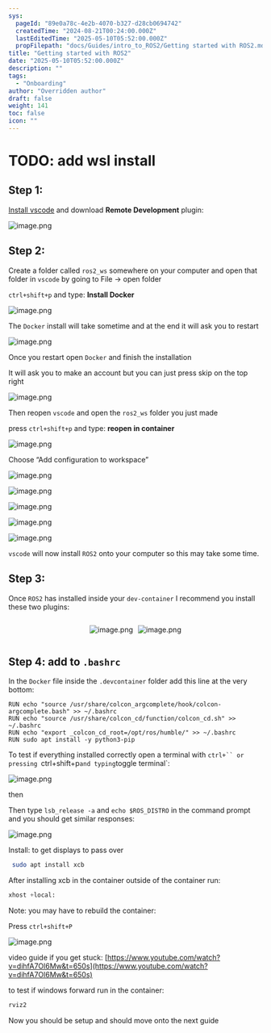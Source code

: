 ```yaml
---
sys:
  pageId: "89e0a78c-4e2b-4070-b327-d28cb0694742"
  createdTime: "2024-08-21T00:24:00.000Z"
  lastEditedTime: "2025-05-10T05:52:00.000Z"
  propFilepath: "docs/Guides/intro_to_ROS2/Getting started with ROS2.md"
title: "Getting started with ROS2"
date: "2025-05-10T05:52:00.000Z"
description: ""
tags:
  - "Onboarding"
author: "Overridden author"
draft: false
weight: 141
toc: false
icon: ""
---
```


# TODO: add wsl install

## Step 1:

[Install vscode](https://code.visualstudio.com/download) and download **Remote Development** plugin:

![image.png](https://prod-files-secure.s3.us-west-2.amazonaws.com/d518164a-d88e-44d1-a4ee-3adb3bd8bce0/efb52993-1881-4a40-b95e-6f020334f022/image.png?X-Amz-Algorithm=AWS4-HMAC-SHA256&X-Amz-Content-Sha256=UNSIGNED-PAYLOAD&X-Amz-Credential=ASIAZI2LB466RK5HAR3P%2F20250718%2Fus-west-2%2Fs3%2Faws4_request&X-Amz-Date=20250718T101013Z&X-Amz-Expires=3600&X-Amz-Security-Token=IQoJb3JpZ2luX2VjEHEaCXVzLXdlc3QtMiJHMEUCIGFkS5%2Fp6oAFskms923uTPVP85zAs4qfGw2pVm4izkiOAiEA%2Fe5CI47cJiQnJzdPKeElcOwBek5U9MS5Fzo0Qng0CYIqiAQIiv%2F%2F%2F%2F%2F%2F%2F%2F%2F%2FARAAGgw2Mzc0MjMxODM4MDUiDLxI3vW1iAoGLbLzIircA778Do875qLaVJ9h%2FmFWALCZjiKRuTOafacbd%2BkU66jdqwIEjcYdw2Ta%2FLzzR9p3d7%2B6KVhctmja4yqt8Zz%2BlU76Tr4GXk5t5jbg6TR1vjZjTdHwIKE0rFOnjjieDkBJno5sSpbNIDyb0QhVSqG1hQnNb%2BiYwZJ6M%2FgSLgJpP06UxKGetjD1pEUIKUEmzOot1Xyq7NMT13uJo9euYCPtBYzPK1XexPtlu2yIxsEtgJKDhZ6wkzlBzdvkFdFXKw2wv0FWVEVYHP0m%2Bf%2FNpwE8FWd5FjIGVjhW03Yw7FTf9wvbD%2BaJqNhEKmFM0irJ23%2BaG1CDDGi1I06MxulIDs%2BMERvkZtuzwSQxMpmicoevY%2F40QIRGe5va%2FVuqBlS0CTmNYDgguD1uyAzVT7Vxv8aT6iGyv43rRkg7yFFZqiX9jbAd8zMGI7bA9uWI127QyM9HqqmeT2tZ76ICpgnYjtA9yPV%2BLOqFaRJk3FOeFllwXhSbKvTxJLXgUl%2B66p6ik4MUx%2FTmI54qNArleLFM0fCiu%2BgjqFswopW2lTxD0wJitgbVicVZANMl2tu7R2gp%2Bl60biyLfQycXV57cAcNUhcZKkhTUgsq8tSVa6LrhZg%2F2q%2BhODA87VzyABcgpONeML6i6MMGOqUBnOpxcLTeLQIZjZZblKyXP%2BNhyWkAorN%2FGkiOp9e8OetBzCFSMo7gRePr87qIMFWOlO%2BKJI0EdNf58BI2AVVwwg%2FkoQVRT0Wb7M2dK6jWnkKEp%2FXem%2F2QPt%2BtCGDhEht9iwWPP0gHOm3MdiIqpgB2M0VW5cSR%2BLZIcEst9s63BtUeCuScMy%2BQNqMQa%2BYV5w%2BuLdgPtCLQGwsbIBehDxjGeeQ%2FdtiD&X-Amz-Signature=3b5fde471ac73568db69ca49b7b566c5e79e374ddad912d2da49a52ddc9cb70d&X-Amz-SignedHeaders=host&x-amz-checksum-mode=ENABLED&x-id=GetObject)

## Step 2:

Create a folder called `ros2_ws` somewhere on your computer and open that folder in `vscode` by going to File → open folder 

`ctrl+shift+p` and type: **Install Docker**

![image.png](https://prod-files-secure.s3.us-west-2.amazonaws.com/d518164a-d88e-44d1-a4ee-3adb3bd8bce0/2269dc0e-1cd5-47ff-bceb-c04ad9b2eab0/image.png?X-Amz-Algorithm=AWS4-HMAC-SHA256&X-Amz-Content-Sha256=UNSIGNED-PAYLOAD&X-Amz-Credential=ASIAZI2LB466RK5HAR3P%2F20250718%2Fus-west-2%2Fs3%2Faws4_request&X-Amz-Date=20250718T101013Z&X-Amz-Expires=3600&X-Amz-Security-Token=IQoJb3JpZ2luX2VjEHEaCXVzLXdlc3QtMiJHMEUCIGFkS5%2Fp6oAFskms923uTPVP85zAs4qfGw2pVm4izkiOAiEA%2Fe5CI47cJiQnJzdPKeElcOwBek5U9MS5Fzo0Qng0CYIqiAQIiv%2F%2F%2F%2F%2F%2F%2F%2F%2F%2FARAAGgw2Mzc0MjMxODM4MDUiDLxI3vW1iAoGLbLzIircA778Do875qLaVJ9h%2FmFWALCZjiKRuTOafacbd%2BkU66jdqwIEjcYdw2Ta%2FLzzR9p3d7%2B6KVhctmja4yqt8Zz%2BlU76Tr4GXk5t5jbg6TR1vjZjTdHwIKE0rFOnjjieDkBJno5sSpbNIDyb0QhVSqG1hQnNb%2BiYwZJ6M%2FgSLgJpP06UxKGetjD1pEUIKUEmzOot1Xyq7NMT13uJo9euYCPtBYzPK1XexPtlu2yIxsEtgJKDhZ6wkzlBzdvkFdFXKw2wv0FWVEVYHP0m%2Bf%2FNpwE8FWd5FjIGVjhW03Yw7FTf9wvbD%2BaJqNhEKmFM0irJ23%2BaG1CDDGi1I06MxulIDs%2BMERvkZtuzwSQxMpmicoevY%2F40QIRGe5va%2FVuqBlS0CTmNYDgguD1uyAzVT7Vxv8aT6iGyv43rRkg7yFFZqiX9jbAd8zMGI7bA9uWI127QyM9HqqmeT2tZ76ICpgnYjtA9yPV%2BLOqFaRJk3FOeFllwXhSbKvTxJLXgUl%2B66p6ik4MUx%2FTmI54qNArleLFM0fCiu%2BgjqFswopW2lTxD0wJitgbVicVZANMl2tu7R2gp%2Bl60biyLfQycXV57cAcNUhcZKkhTUgsq8tSVa6LrhZg%2F2q%2BhODA87VzyABcgpONeML6i6MMGOqUBnOpxcLTeLQIZjZZblKyXP%2BNhyWkAorN%2FGkiOp9e8OetBzCFSMo7gRePr87qIMFWOlO%2BKJI0EdNf58BI2AVVwwg%2FkoQVRT0Wb7M2dK6jWnkKEp%2FXem%2F2QPt%2BtCGDhEht9iwWPP0gHOm3MdiIqpgB2M0VW5cSR%2BLZIcEst9s63BtUeCuScMy%2BQNqMQa%2BYV5w%2BuLdgPtCLQGwsbIBehDxjGeeQ%2FdtiD&X-Amz-Signature=d9d1a2c2ad9bf631c4fe35dcacc89cde7db9e0da1755f5c7f9bf7b2c4a12e66c&X-Amz-SignedHeaders=host&x-amz-checksum-mode=ENABLED&x-id=GetObject)

The `Docker` install will take sometime and at the end it will ask you to restart

![image.png](https://prod-files-secure.s3.us-west-2.amazonaws.com/d518164a-d88e-44d1-a4ee-3adb3bd8bce0/ed233f78-be33-4b1f-b89c-9c346c0e961e/image.png?X-Amz-Algorithm=AWS4-HMAC-SHA256&X-Amz-Content-Sha256=UNSIGNED-PAYLOAD&X-Amz-Credential=ASIAZI2LB466RK5HAR3P%2F20250718%2Fus-west-2%2Fs3%2Faws4_request&X-Amz-Date=20250718T101013Z&X-Amz-Expires=3600&X-Amz-Security-Token=IQoJb3JpZ2luX2VjEHEaCXVzLXdlc3QtMiJHMEUCIGFkS5%2Fp6oAFskms923uTPVP85zAs4qfGw2pVm4izkiOAiEA%2Fe5CI47cJiQnJzdPKeElcOwBek5U9MS5Fzo0Qng0CYIqiAQIiv%2F%2F%2F%2F%2F%2F%2F%2F%2F%2FARAAGgw2Mzc0MjMxODM4MDUiDLxI3vW1iAoGLbLzIircA778Do875qLaVJ9h%2FmFWALCZjiKRuTOafacbd%2BkU66jdqwIEjcYdw2Ta%2FLzzR9p3d7%2B6KVhctmja4yqt8Zz%2BlU76Tr4GXk5t5jbg6TR1vjZjTdHwIKE0rFOnjjieDkBJno5sSpbNIDyb0QhVSqG1hQnNb%2BiYwZJ6M%2FgSLgJpP06UxKGetjD1pEUIKUEmzOot1Xyq7NMT13uJo9euYCPtBYzPK1XexPtlu2yIxsEtgJKDhZ6wkzlBzdvkFdFXKw2wv0FWVEVYHP0m%2Bf%2FNpwE8FWd5FjIGVjhW03Yw7FTf9wvbD%2BaJqNhEKmFM0irJ23%2BaG1CDDGi1I06MxulIDs%2BMERvkZtuzwSQxMpmicoevY%2F40QIRGe5va%2FVuqBlS0CTmNYDgguD1uyAzVT7Vxv8aT6iGyv43rRkg7yFFZqiX9jbAd8zMGI7bA9uWI127QyM9HqqmeT2tZ76ICpgnYjtA9yPV%2BLOqFaRJk3FOeFllwXhSbKvTxJLXgUl%2B66p6ik4MUx%2FTmI54qNArleLFM0fCiu%2BgjqFswopW2lTxD0wJitgbVicVZANMl2tu7R2gp%2Bl60biyLfQycXV57cAcNUhcZKkhTUgsq8tSVa6LrhZg%2F2q%2BhODA87VzyABcgpONeML6i6MMGOqUBnOpxcLTeLQIZjZZblKyXP%2BNhyWkAorN%2FGkiOp9e8OetBzCFSMo7gRePr87qIMFWOlO%2BKJI0EdNf58BI2AVVwwg%2FkoQVRT0Wb7M2dK6jWnkKEp%2FXem%2F2QPt%2BtCGDhEht9iwWPP0gHOm3MdiIqpgB2M0VW5cSR%2BLZIcEst9s63BtUeCuScMy%2BQNqMQa%2BYV5w%2BuLdgPtCLQGwsbIBehDxjGeeQ%2FdtiD&X-Amz-Signature=d8f765d4f6d67d374d06243f0450c22cd9fcf31eb068b4550238c617c3862f6d&X-Amz-SignedHeaders=host&x-amz-checksum-mode=ENABLED&x-id=GetObject)

Once you restart open `Docker` and finish the installation

It will ask you to make an account but you can just press skip on the top right

![image.png](https://prod-files-secure.s3.us-west-2.amazonaws.com/d518164a-d88e-44d1-a4ee-3adb3bd8bce0/21010ad9-1659-4fd9-9f59-9932a09b2a3d/image.png?X-Amz-Algorithm=AWS4-HMAC-SHA256&X-Amz-Content-Sha256=UNSIGNED-PAYLOAD&X-Amz-Credential=ASIAZI2LB466RK5HAR3P%2F20250718%2Fus-west-2%2Fs3%2Faws4_request&X-Amz-Date=20250718T101013Z&X-Amz-Expires=3600&X-Amz-Security-Token=IQoJb3JpZ2luX2VjEHEaCXVzLXdlc3QtMiJHMEUCIGFkS5%2Fp6oAFskms923uTPVP85zAs4qfGw2pVm4izkiOAiEA%2Fe5CI47cJiQnJzdPKeElcOwBek5U9MS5Fzo0Qng0CYIqiAQIiv%2F%2F%2F%2F%2F%2F%2F%2F%2F%2FARAAGgw2Mzc0MjMxODM4MDUiDLxI3vW1iAoGLbLzIircA778Do875qLaVJ9h%2FmFWALCZjiKRuTOafacbd%2BkU66jdqwIEjcYdw2Ta%2FLzzR9p3d7%2B6KVhctmja4yqt8Zz%2BlU76Tr4GXk5t5jbg6TR1vjZjTdHwIKE0rFOnjjieDkBJno5sSpbNIDyb0QhVSqG1hQnNb%2BiYwZJ6M%2FgSLgJpP06UxKGetjD1pEUIKUEmzOot1Xyq7NMT13uJo9euYCPtBYzPK1XexPtlu2yIxsEtgJKDhZ6wkzlBzdvkFdFXKw2wv0FWVEVYHP0m%2Bf%2FNpwE8FWd5FjIGVjhW03Yw7FTf9wvbD%2BaJqNhEKmFM0irJ23%2BaG1CDDGi1I06MxulIDs%2BMERvkZtuzwSQxMpmicoevY%2F40QIRGe5va%2FVuqBlS0CTmNYDgguD1uyAzVT7Vxv8aT6iGyv43rRkg7yFFZqiX9jbAd8zMGI7bA9uWI127QyM9HqqmeT2tZ76ICpgnYjtA9yPV%2BLOqFaRJk3FOeFllwXhSbKvTxJLXgUl%2B66p6ik4MUx%2FTmI54qNArleLFM0fCiu%2BgjqFswopW2lTxD0wJitgbVicVZANMl2tu7R2gp%2Bl60biyLfQycXV57cAcNUhcZKkhTUgsq8tSVa6LrhZg%2F2q%2BhODA87VzyABcgpONeML6i6MMGOqUBnOpxcLTeLQIZjZZblKyXP%2BNhyWkAorN%2FGkiOp9e8OetBzCFSMo7gRePr87qIMFWOlO%2BKJI0EdNf58BI2AVVwwg%2FkoQVRT0Wb7M2dK6jWnkKEp%2FXem%2F2QPt%2BtCGDhEht9iwWPP0gHOm3MdiIqpgB2M0VW5cSR%2BLZIcEst9s63BtUeCuScMy%2BQNqMQa%2BYV5w%2BuLdgPtCLQGwsbIBehDxjGeeQ%2FdtiD&X-Amz-Signature=1ece028c996048d433f353c829697f9de0c500f365a1a9b8dc68ba53b0730ae5&X-Amz-SignedHeaders=host&x-amz-checksum-mode=ENABLED&x-id=GetObject)

Then reopen `vscode` and open the `ros2_ws` folder you just made

press `ctrl+shift+p` and type: **reopen in container**

![image.png](https://prod-files-secure.s3.us-west-2.amazonaws.com/d518164a-d88e-44d1-a4ee-3adb3bd8bce0/4e93b8c2-41ad-488c-8095-c74205196118/image.png?X-Amz-Algorithm=AWS4-HMAC-SHA256&X-Amz-Content-Sha256=UNSIGNED-PAYLOAD&X-Amz-Credential=ASIAZI2LB466RK5HAR3P%2F20250718%2Fus-west-2%2Fs3%2Faws4_request&X-Amz-Date=20250718T101013Z&X-Amz-Expires=3600&X-Amz-Security-Token=IQoJb3JpZ2luX2VjEHEaCXVzLXdlc3QtMiJHMEUCIGFkS5%2Fp6oAFskms923uTPVP85zAs4qfGw2pVm4izkiOAiEA%2Fe5CI47cJiQnJzdPKeElcOwBek5U9MS5Fzo0Qng0CYIqiAQIiv%2F%2F%2F%2F%2F%2F%2F%2F%2F%2FARAAGgw2Mzc0MjMxODM4MDUiDLxI3vW1iAoGLbLzIircA778Do875qLaVJ9h%2FmFWALCZjiKRuTOafacbd%2BkU66jdqwIEjcYdw2Ta%2FLzzR9p3d7%2B6KVhctmja4yqt8Zz%2BlU76Tr4GXk5t5jbg6TR1vjZjTdHwIKE0rFOnjjieDkBJno5sSpbNIDyb0QhVSqG1hQnNb%2BiYwZJ6M%2FgSLgJpP06UxKGetjD1pEUIKUEmzOot1Xyq7NMT13uJo9euYCPtBYzPK1XexPtlu2yIxsEtgJKDhZ6wkzlBzdvkFdFXKw2wv0FWVEVYHP0m%2Bf%2FNpwE8FWd5FjIGVjhW03Yw7FTf9wvbD%2BaJqNhEKmFM0irJ23%2BaG1CDDGi1I06MxulIDs%2BMERvkZtuzwSQxMpmicoevY%2F40QIRGe5va%2FVuqBlS0CTmNYDgguD1uyAzVT7Vxv8aT6iGyv43rRkg7yFFZqiX9jbAd8zMGI7bA9uWI127QyM9HqqmeT2tZ76ICpgnYjtA9yPV%2BLOqFaRJk3FOeFllwXhSbKvTxJLXgUl%2B66p6ik4MUx%2FTmI54qNArleLFM0fCiu%2BgjqFswopW2lTxD0wJitgbVicVZANMl2tu7R2gp%2Bl60biyLfQycXV57cAcNUhcZKkhTUgsq8tSVa6LrhZg%2F2q%2BhODA87VzyABcgpONeML6i6MMGOqUBnOpxcLTeLQIZjZZblKyXP%2BNhyWkAorN%2FGkiOp9e8OetBzCFSMo7gRePr87qIMFWOlO%2BKJI0EdNf58BI2AVVwwg%2FkoQVRT0Wb7M2dK6jWnkKEp%2FXem%2F2QPt%2BtCGDhEht9iwWPP0gHOm3MdiIqpgB2M0VW5cSR%2BLZIcEst9s63BtUeCuScMy%2BQNqMQa%2BYV5w%2BuLdgPtCLQGwsbIBehDxjGeeQ%2FdtiD&X-Amz-Signature=c34abef89b281cbe37074cac52d030a1b81a5e5adaae4bf2bb5dddc5e4406113&X-Amz-SignedHeaders=host&x-amz-checksum-mode=ENABLED&x-id=GetObject)

Choose “Add configuration to workspace”

![image.png](https://prod-files-secure.s3.us-west-2.amazonaws.com/d518164a-d88e-44d1-a4ee-3adb3bd8bce0/9560b282-5060-4989-ba37-97e7b2c22476/image.png?X-Amz-Algorithm=AWS4-HMAC-SHA256&X-Amz-Content-Sha256=UNSIGNED-PAYLOAD&X-Amz-Credential=ASIAZI2LB466RK5HAR3P%2F20250718%2Fus-west-2%2Fs3%2Faws4_request&X-Amz-Date=20250718T101013Z&X-Amz-Expires=3600&X-Amz-Security-Token=IQoJb3JpZ2luX2VjEHEaCXVzLXdlc3QtMiJHMEUCIGFkS5%2Fp6oAFskms923uTPVP85zAs4qfGw2pVm4izkiOAiEA%2Fe5CI47cJiQnJzdPKeElcOwBek5U9MS5Fzo0Qng0CYIqiAQIiv%2F%2F%2F%2F%2F%2F%2F%2F%2F%2FARAAGgw2Mzc0MjMxODM4MDUiDLxI3vW1iAoGLbLzIircA778Do875qLaVJ9h%2FmFWALCZjiKRuTOafacbd%2BkU66jdqwIEjcYdw2Ta%2FLzzR9p3d7%2B6KVhctmja4yqt8Zz%2BlU76Tr4GXk5t5jbg6TR1vjZjTdHwIKE0rFOnjjieDkBJno5sSpbNIDyb0QhVSqG1hQnNb%2BiYwZJ6M%2FgSLgJpP06UxKGetjD1pEUIKUEmzOot1Xyq7NMT13uJo9euYCPtBYzPK1XexPtlu2yIxsEtgJKDhZ6wkzlBzdvkFdFXKw2wv0FWVEVYHP0m%2Bf%2FNpwE8FWd5FjIGVjhW03Yw7FTf9wvbD%2BaJqNhEKmFM0irJ23%2BaG1CDDGi1I06MxulIDs%2BMERvkZtuzwSQxMpmicoevY%2F40QIRGe5va%2FVuqBlS0CTmNYDgguD1uyAzVT7Vxv8aT6iGyv43rRkg7yFFZqiX9jbAd8zMGI7bA9uWI127QyM9HqqmeT2tZ76ICpgnYjtA9yPV%2BLOqFaRJk3FOeFllwXhSbKvTxJLXgUl%2B66p6ik4MUx%2FTmI54qNArleLFM0fCiu%2BgjqFswopW2lTxD0wJitgbVicVZANMl2tu7R2gp%2Bl60biyLfQycXV57cAcNUhcZKkhTUgsq8tSVa6LrhZg%2F2q%2BhODA87VzyABcgpONeML6i6MMGOqUBnOpxcLTeLQIZjZZblKyXP%2BNhyWkAorN%2FGkiOp9e8OetBzCFSMo7gRePr87qIMFWOlO%2BKJI0EdNf58BI2AVVwwg%2FkoQVRT0Wb7M2dK6jWnkKEp%2FXem%2F2QPt%2BtCGDhEht9iwWPP0gHOm3MdiIqpgB2M0VW5cSR%2BLZIcEst9s63BtUeCuScMy%2BQNqMQa%2BYV5w%2BuLdgPtCLQGwsbIBehDxjGeeQ%2FdtiD&X-Amz-Signature=4476a830998f564bab020173863bc053a9fa3fc5c1e53d29d30b75bf1cf0a52a&X-Amz-SignedHeaders=host&x-amz-checksum-mode=ENABLED&x-id=GetObject)

![image.png](https://prod-files-secure.s3.us-west-2.amazonaws.com/d518164a-d88e-44d1-a4ee-3adb3bd8bce0/2ee63f81-886b-48e8-a553-dc6e5eac99e4/image.png?X-Amz-Algorithm=AWS4-HMAC-SHA256&X-Amz-Content-Sha256=UNSIGNED-PAYLOAD&X-Amz-Credential=ASIAZI2LB466RK5HAR3P%2F20250718%2Fus-west-2%2Fs3%2Faws4_request&X-Amz-Date=20250718T101013Z&X-Amz-Expires=3600&X-Amz-Security-Token=IQoJb3JpZ2luX2VjEHEaCXVzLXdlc3QtMiJHMEUCIGFkS5%2Fp6oAFskms923uTPVP85zAs4qfGw2pVm4izkiOAiEA%2Fe5CI47cJiQnJzdPKeElcOwBek5U9MS5Fzo0Qng0CYIqiAQIiv%2F%2F%2F%2F%2F%2F%2F%2F%2F%2FARAAGgw2Mzc0MjMxODM4MDUiDLxI3vW1iAoGLbLzIircA778Do875qLaVJ9h%2FmFWALCZjiKRuTOafacbd%2BkU66jdqwIEjcYdw2Ta%2FLzzR9p3d7%2B6KVhctmja4yqt8Zz%2BlU76Tr4GXk5t5jbg6TR1vjZjTdHwIKE0rFOnjjieDkBJno5sSpbNIDyb0QhVSqG1hQnNb%2BiYwZJ6M%2FgSLgJpP06UxKGetjD1pEUIKUEmzOot1Xyq7NMT13uJo9euYCPtBYzPK1XexPtlu2yIxsEtgJKDhZ6wkzlBzdvkFdFXKw2wv0FWVEVYHP0m%2Bf%2FNpwE8FWd5FjIGVjhW03Yw7FTf9wvbD%2BaJqNhEKmFM0irJ23%2BaG1CDDGi1I06MxulIDs%2BMERvkZtuzwSQxMpmicoevY%2F40QIRGe5va%2FVuqBlS0CTmNYDgguD1uyAzVT7Vxv8aT6iGyv43rRkg7yFFZqiX9jbAd8zMGI7bA9uWI127QyM9HqqmeT2tZ76ICpgnYjtA9yPV%2BLOqFaRJk3FOeFllwXhSbKvTxJLXgUl%2B66p6ik4MUx%2FTmI54qNArleLFM0fCiu%2BgjqFswopW2lTxD0wJitgbVicVZANMl2tu7R2gp%2Bl60biyLfQycXV57cAcNUhcZKkhTUgsq8tSVa6LrhZg%2F2q%2BhODA87VzyABcgpONeML6i6MMGOqUBnOpxcLTeLQIZjZZblKyXP%2BNhyWkAorN%2FGkiOp9e8OetBzCFSMo7gRePr87qIMFWOlO%2BKJI0EdNf58BI2AVVwwg%2FkoQVRT0Wb7M2dK6jWnkKEp%2FXem%2F2QPt%2BtCGDhEht9iwWPP0gHOm3MdiIqpgB2M0VW5cSR%2BLZIcEst9s63BtUeCuScMy%2BQNqMQa%2BYV5w%2BuLdgPtCLQGwsbIBehDxjGeeQ%2FdtiD&X-Amz-Signature=9d21ebbb137be1cad85a322c2dc1cfb23ae5a0efbc7a28db81b49eed2ec2b194&X-Amz-SignedHeaders=host&x-amz-checksum-mode=ENABLED&x-id=GetObject)

![image.png](https://prod-files-secure.s3.us-west-2.amazonaws.com/d518164a-d88e-44d1-a4ee-3adb3bd8bce0/ae1580b2-b048-407e-aed9-b584224a7a04/image.png?X-Amz-Algorithm=AWS4-HMAC-SHA256&X-Amz-Content-Sha256=UNSIGNED-PAYLOAD&X-Amz-Credential=ASIAZI2LB466RK5HAR3P%2F20250718%2Fus-west-2%2Fs3%2Faws4_request&X-Amz-Date=20250718T101013Z&X-Amz-Expires=3600&X-Amz-Security-Token=IQoJb3JpZ2luX2VjEHEaCXVzLXdlc3QtMiJHMEUCIGFkS5%2Fp6oAFskms923uTPVP85zAs4qfGw2pVm4izkiOAiEA%2Fe5CI47cJiQnJzdPKeElcOwBek5U9MS5Fzo0Qng0CYIqiAQIiv%2F%2F%2F%2F%2F%2F%2F%2F%2F%2FARAAGgw2Mzc0MjMxODM4MDUiDLxI3vW1iAoGLbLzIircA778Do875qLaVJ9h%2FmFWALCZjiKRuTOafacbd%2BkU66jdqwIEjcYdw2Ta%2FLzzR9p3d7%2B6KVhctmja4yqt8Zz%2BlU76Tr4GXk5t5jbg6TR1vjZjTdHwIKE0rFOnjjieDkBJno5sSpbNIDyb0QhVSqG1hQnNb%2BiYwZJ6M%2FgSLgJpP06UxKGetjD1pEUIKUEmzOot1Xyq7NMT13uJo9euYCPtBYzPK1XexPtlu2yIxsEtgJKDhZ6wkzlBzdvkFdFXKw2wv0FWVEVYHP0m%2Bf%2FNpwE8FWd5FjIGVjhW03Yw7FTf9wvbD%2BaJqNhEKmFM0irJ23%2BaG1CDDGi1I06MxulIDs%2BMERvkZtuzwSQxMpmicoevY%2F40QIRGe5va%2FVuqBlS0CTmNYDgguD1uyAzVT7Vxv8aT6iGyv43rRkg7yFFZqiX9jbAd8zMGI7bA9uWI127QyM9HqqmeT2tZ76ICpgnYjtA9yPV%2BLOqFaRJk3FOeFllwXhSbKvTxJLXgUl%2B66p6ik4MUx%2FTmI54qNArleLFM0fCiu%2BgjqFswopW2lTxD0wJitgbVicVZANMl2tu7R2gp%2Bl60biyLfQycXV57cAcNUhcZKkhTUgsq8tSVa6LrhZg%2F2q%2BhODA87VzyABcgpONeML6i6MMGOqUBnOpxcLTeLQIZjZZblKyXP%2BNhyWkAorN%2FGkiOp9e8OetBzCFSMo7gRePr87qIMFWOlO%2BKJI0EdNf58BI2AVVwwg%2FkoQVRT0Wb7M2dK6jWnkKEp%2FXem%2F2QPt%2BtCGDhEht9iwWPP0gHOm3MdiIqpgB2M0VW5cSR%2BLZIcEst9s63BtUeCuScMy%2BQNqMQa%2BYV5w%2BuLdgPtCLQGwsbIBehDxjGeeQ%2FdtiD&X-Amz-Signature=8667e726cedd0f946f5db27c71e943c4e786e1727123e74e8af7821bf2fcfe47&X-Amz-SignedHeaders=host&x-amz-checksum-mode=ENABLED&x-id=GetObject)

![image.png](https://prod-files-secure.s3.us-west-2.amazonaws.com/d518164a-d88e-44d1-a4ee-3adb3bd8bce0/53255b28-f75e-430f-b9e3-c0ac8577e42b/image.png?X-Amz-Algorithm=AWS4-HMAC-SHA256&X-Amz-Content-Sha256=UNSIGNED-PAYLOAD&X-Amz-Credential=ASIAZI2LB466RK5HAR3P%2F20250718%2Fus-west-2%2Fs3%2Faws4_request&X-Amz-Date=20250718T101013Z&X-Amz-Expires=3600&X-Amz-Security-Token=IQoJb3JpZ2luX2VjEHEaCXVzLXdlc3QtMiJHMEUCIGFkS5%2Fp6oAFskms923uTPVP85zAs4qfGw2pVm4izkiOAiEA%2Fe5CI47cJiQnJzdPKeElcOwBek5U9MS5Fzo0Qng0CYIqiAQIiv%2F%2F%2F%2F%2F%2F%2F%2F%2F%2FARAAGgw2Mzc0MjMxODM4MDUiDLxI3vW1iAoGLbLzIircA778Do875qLaVJ9h%2FmFWALCZjiKRuTOafacbd%2BkU66jdqwIEjcYdw2Ta%2FLzzR9p3d7%2B6KVhctmja4yqt8Zz%2BlU76Tr4GXk5t5jbg6TR1vjZjTdHwIKE0rFOnjjieDkBJno5sSpbNIDyb0QhVSqG1hQnNb%2BiYwZJ6M%2FgSLgJpP06UxKGetjD1pEUIKUEmzOot1Xyq7NMT13uJo9euYCPtBYzPK1XexPtlu2yIxsEtgJKDhZ6wkzlBzdvkFdFXKw2wv0FWVEVYHP0m%2Bf%2FNpwE8FWd5FjIGVjhW03Yw7FTf9wvbD%2BaJqNhEKmFM0irJ23%2BaG1CDDGi1I06MxulIDs%2BMERvkZtuzwSQxMpmicoevY%2F40QIRGe5va%2FVuqBlS0CTmNYDgguD1uyAzVT7Vxv8aT6iGyv43rRkg7yFFZqiX9jbAd8zMGI7bA9uWI127QyM9HqqmeT2tZ76ICpgnYjtA9yPV%2BLOqFaRJk3FOeFllwXhSbKvTxJLXgUl%2B66p6ik4MUx%2FTmI54qNArleLFM0fCiu%2BgjqFswopW2lTxD0wJitgbVicVZANMl2tu7R2gp%2Bl60biyLfQycXV57cAcNUhcZKkhTUgsq8tSVa6LrhZg%2F2q%2BhODA87VzyABcgpONeML6i6MMGOqUBnOpxcLTeLQIZjZZblKyXP%2BNhyWkAorN%2FGkiOp9e8OetBzCFSMo7gRePr87qIMFWOlO%2BKJI0EdNf58BI2AVVwwg%2FkoQVRT0Wb7M2dK6jWnkKEp%2FXem%2F2QPt%2BtCGDhEht9iwWPP0gHOm3MdiIqpgB2M0VW5cSR%2BLZIcEst9s63BtUeCuScMy%2BQNqMQa%2BYV5w%2BuLdgPtCLQGwsbIBehDxjGeeQ%2FdtiD&X-Amz-Signature=3b8bc70737caa7b93189141ac906a0db598a20751bbaf94ca1ef65491cabd1cf&X-Amz-SignedHeaders=host&x-amz-checksum-mode=ENABLED&x-id=GetObject)

![image.png](https://prod-files-secure.s3.us-west-2.amazonaws.com/d518164a-d88e-44d1-a4ee-3adb3bd8bce0/7c562767-5af9-4ffb-97d1-327bcdf4ee00/image.png?X-Amz-Algorithm=AWS4-HMAC-SHA256&X-Amz-Content-Sha256=UNSIGNED-PAYLOAD&X-Amz-Credential=ASIAZI2LB466RK5HAR3P%2F20250718%2Fus-west-2%2Fs3%2Faws4_request&X-Amz-Date=20250718T101013Z&X-Amz-Expires=3600&X-Amz-Security-Token=IQoJb3JpZ2luX2VjEHEaCXVzLXdlc3QtMiJHMEUCIGFkS5%2Fp6oAFskms923uTPVP85zAs4qfGw2pVm4izkiOAiEA%2Fe5CI47cJiQnJzdPKeElcOwBek5U9MS5Fzo0Qng0CYIqiAQIiv%2F%2F%2F%2F%2F%2F%2F%2F%2F%2FARAAGgw2Mzc0MjMxODM4MDUiDLxI3vW1iAoGLbLzIircA778Do875qLaVJ9h%2FmFWALCZjiKRuTOafacbd%2BkU66jdqwIEjcYdw2Ta%2FLzzR9p3d7%2B6KVhctmja4yqt8Zz%2BlU76Tr4GXk5t5jbg6TR1vjZjTdHwIKE0rFOnjjieDkBJno5sSpbNIDyb0QhVSqG1hQnNb%2BiYwZJ6M%2FgSLgJpP06UxKGetjD1pEUIKUEmzOot1Xyq7NMT13uJo9euYCPtBYzPK1XexPtlu2yIxsEtgJKDhZ6wkzlBzdvkFdFXKw2wv0FWVEVYHP0m%2Bf%2FNpwE8FWd5FjIGVjhW03Yw7FTf9wvbD%2BaJqNhEKmFM0irJ23%2BaG1CDDGi1I06MxulIDs%2BMERvkZtuzwSQxMpmicoevY%2F40QIRGe5va%2FVuqBlS0CTmNYDgguD1uyAzVT7Vxv8aT6iGyv43rRkg7yFFZqiX9jbAd8zMGI7bA9uWI127QyM9HqqmeT2tZ76ICpgnYjtA9yPV%2BLOqFaRJk3FOeFllwXhSbKvTxJLXgUl%2B66p6ik4MUx%2FTmI54qNArleLFM0fCiu%2BgjqFswopW2lTxD0wJitgbVicVZANMl2tu7R2gp%2Bl60biyLfQycXV57cAcNUhcZKkhTUgsq8tSVa6LrhZg%2F2q%2BhODA87VzyABcgpONeML6i6MMGOqUBnOpxcLTeLQIZjZZblKyXP%2BNhyWkAorN%2FGkiOp9e8OetBzCFSMo7gRePr87qIMFWOlO%2BKJI0EdNf58BI2AVVwwg%2FkoQVRT0Wb7M2dK6jWnkKEp%2FXem%2F2QPt%2BtCGDhEht9iwWPP0gHOm3MdiIqpgB2M0VW5cSR%2BLZIcEst9s63BtUeCuScMy%2BQNqMQa%2BYV5w%2BuLdgPtCLQGwsbIBehDxjGeeQ%2FdtiD&X-Amz-Signature=e4ca4bbf3289ed31c4d6638bf6ea5cb2087286a132318d0349fa9e35237c4068&X-Amz-SignedHeaders=host&x-amz-checksum-mode=ENABLED&x-id=GetObject)

`vscode` will now install `ROS2` onto your computer so this may take some time.

## Step 3:

Once `ROS2` has installed inside your `dev-container` I recommend you install these two plugins:

<div style="display: flex;flex-direction: row; column-gap:10px; max-width: 630px;justify-content: center;">
<div>

![image.png](https://prod-files-secure.s3.us-west-2.amazonaws.com/d518164a-d88e-44d1-a4ee-3adb3bd8bce0/3fc3d550-5a54-4ba1-ba6b-faa01cdb7369/image.png?X-Amz-Algorithm=AWS4-HMAC-SHA256&X-Amz-Content-Sha256=UNSIGNED-PAYLOAD&X-Amz-Credential=ASIAZI2LB466ZNBHAPMY%2F20250718%2Fus-west-2%2Fs3%2Faws4_request&X-Amz-Date=20250718T101015Z&X-Amz-Expires=3600&X-Amz-Security-Token=IQoJb3JpZ2luX2VjEHIaCXVzLXdlc3QtMiJHMEUCIF2CkhEsYQxug5cFF7FwGRxHqe%2F1YOQjHEj5%2F5%2Fg5fElAiEAgw3EfXpb%2BjdSoepP9dSXmJYbC%2FYN5fjwxwAtbEzQyEAqiAQIiv%2F%2F%2F%2F%2F%2F%2F%2F%2F%2FARAAGgw2Mzc0MjMxODM4MDUiDG6H17ftMlvoWGz%2FACrcA9%2FTWU%2B0dQFvmgE%2Ff6qKjtWgTKm5x%2FIzUtkHH%2FrlHXJCZWjhSLs9tlZNNUM4AXme0uPDjmkXgPWITAbRvrn0%2F65d%2BcK0UTwK3AogGrlxIIJSNGnrfc9DEWE2dv8R9X%2BjLRTSeZowg5WAhiMnrMEk%2FT7fZqysxCF2vDrcONykELcTJWlTLWzQaosfhc2xy%2BV%2F6IDpjiBR5jxD3UUSanhVLbtgCAnIdbdlpLE8MkEHCWedjB1EOH%2Fu6cXizfTP6HOnL%2B6OK5UwNInOQkKjzkHwihL281xMGRRjKyDts6bA%2BJKK%2BWh7jhthOT7EZOixT30Ud924jxJ0%2FCVJNb5ML41cI4ZjbSrNH%2BFNLMo%2FjAwkbpuYqIVSCLhxgbFelrHr0rkl7Xg6DIaVmnzgCmSwoUO%2FRR05nAZUckZ2r%2F9l8NnguRWczKZpC1nZuWEniFc5BNAEhg2AeefwjvrDR5aEC7PXjj5UQ1vnEkAFm%2FW1xJuOJuqLrY5CvslfEpYnoLvxV3SYo7Tcc%2FQZaQP3SGZT0%2FZdVz7oxEeu7ky0%2BZahsnSewBhm4LiHS1%2F69mn4D79A0DdkVZd75%2B5%2FYwf7XR71%2Bwljw6Qr96ixBNKAuJOynqaJzOq30t8mp6QVtOM88sD8MLij6MMGOqUBdcUcyGCRfUvadICGsC1KRhdvUxx3idapQZd%2Boi1IYFmBv7mn2s%2Bj%2FL4fsOdxELvPoYGvxVpDJNpU2N9DD2FDWQNpTavysRVx6P9Xrn1IpN5pJf%2FZQZuo%2BidF8LfDnayYpaoJrN4LIWT3eMUBR%2FJti0Grly%2FkUj3%2BMXdcVTyJxVS0fj%2FysHNwPnhzO8JyMo9KzQinSK7%2FbCxfwYLHokizV8Lfka%2FW&X-Amz-Signature=03f45a901be5020ccee41b5362557c68d268dfd2e4fb28dda54517358fae5dca&X-Amz-SignedHeaders=host&x-amz-checksum-mode=ENABLED&x-id=GetObject)

</div>
<div>

![image.png](https://prod-files-secure.s3.us-west-2.amazonaws.com/d518164a-d88e-44d1-a4ee-3adb3bd8bce0/d994cc66-13c2-4093-a5a3-f84cf4601a82/image.png?X-Amz-Algorithm=AWS4-HMAC-SHA256&X-Amz-Content-Sha256=UNSIGNED-PAYLOAD&X-Amz-Credential=ASIAZI2LB4667EB5LKO4%2F20250718%2Fus-west-2%2Fs3%2Faws4_request&X-Amz-Date=20250718T101015Z&X-Amz-Expires=3600&X-Amz-Security-Token=IQoJb3JpZ2luX2VjEHIaCXVzLXdlc3QtMiJIMEYCIQDCE3ePDSZx1bJiHKoEntS3nV3H%2FfZZt6BLQpkRwuyOCAIhAObLNqIbCUB7jFm4DH1bv3fCvj5yo0Dh8KL3bJR4f9%2BMKogECIr%2F%2F%2F%2F%2F%2F%2F%2F%2F%2FwEQABoMNjM3NDIzMTgzODA1IgxR8gIxxqjSlJEcQeYq3APunat4FKVH4IRP73HD3G8ynYM4yCwOBnFRbGkQQ5tIT7V7C9cMQpPJeTW%2Ft85cuVAY%2BTr2EqcEX%2Fy57%2FdJ7rs6F0XjoQfRd6q%2BLm3na2iUR9smvyPRM0Me4glsm0O9s3RooiPH0po8wldNCHc%2BKF4EVnvn1XGP8WNmyqyIPoR%2B1828heTqU55eOUZtJ3xadXAT7Ku1PCi4ad1oPo8xiiPCIIIJ6xSE9wNTG65yAMnWAG6FPiaqkIO%2BvoQ6AGO0LDlb3uyha4TLZrKAen%2Fj5625zS%2B3jfzwl9BhWtGdTOGjV674xwjDv3bdJMfy%2B9s%2BEAMBIFuurJJiipf9eLoXxTXchRjuvl5S9qx07NB8k74VPM2s910pJQWJut28FGbyIN2Gz76BPZvB2hsLTqMRiNo%2FsQaEi8C2amn9PuGX8BbapHovYavXloRsf9iNde4NZGdrYj7YVJq91GBLvVonk4C0eHAX90Hkyf94%2BOO05vLk1yNtJk7RV2F4mpwtZYEcBQ5dxiDtwC1fRj4vVwtM3GErvaaDmtlbXoMGzkdmDlgWBlPj%2F9Z2duUoqaLb0InVgqAvhRPqhHJ3KJbzdi1cVOvi0n9sma4Jis8sHaTiFzCgIz6FUb1pEriK0lm%2BtDCLpOjDBjqkAYNoFULATVNljXroH16pr6Wgk%2BdsqnvVxEbVVmsjg3yr8WxJYNolJMWeMv8%2BX1dEgh%2FnsQy9JuoyEObrdo4E1OiJZIx9ZpllFJmWjdA6E37a8GY34RNp7oLUZCCPMg1gCYi1WIzpwVRWRierzOmabeinANBJJ0IRWD1hEVQ9WT4fJw0OWczpR8jtHTCGbhN6iVFoelLB%2BcBSm4X9iZRP02DStQhS&X-Amz-Signature=567ad5653d21558f1be32b4c8d7fee30860260c40e5aacda2c07a5486fc202ff&X-Amz-SignedHeaders=host&x-amz-checksum-mode=ENABLED&x-id=GetObject)

</div>
</div>

## Step 4: add to `.bashrc`

In the `Docker` file inside the `.devcontainer` folder add this line at the very bottom: 

```docker
RUN echo "source /usr/share/colcon_argcomplete/hook/colcon-argcomplete.bash" >> ~/.bashrc
RUN echo "source /usr/share/colcon_cd/function/colcon_cd.sh" >> ~/.bashrc
RUN echo "export _colcon_cd_root=/opt/ros/humble/" >> ~/.bashrc
RUN sudo apt install -y python3-pip 
```

To test if everything installed correctly open a terminal with `ctrl+`` or pressing `ctrl+shift+p` and typing `toggle terminal`:

![image.png](https://prod-files-secure.s3.us-west-2.amazonaws.com/d518164a-d88e-44d1-a4ee-3adb3bd8bce0/6a4943d8-b04e-4c02-9a58-775f3384d1a5/image.png?X-Amz-Algorithm=AWS4-HMAC-SHA256&X-Amz-Content-Sha256=UNSIGNED-PAYLOAD&X-Amz-Credential=ASIAZI2LB466RK5HAR3P%2F20250718%2Fus-west-2%2Fs3%2Faws4_request&X-Amz-Date=20250718T101013Z&X-Amz-Expires=3600&X-Amz-Security-Token=IQoJb3JpZ2luX2VjEHEaCXVzLXdlc3QtMiJHMEUCIGFkS5%2Fp6oAFskms923uTPVP85zAs4qfGw2pVm4izkiOAiEA%2Fe5CI47cJiQnJzdPKeElcOwBek5U9MS5Fzo0Qng0CYIqiAQIiv%2F%2F%2F%2F%2F%2F%2F%2F%2F%2FARAAGgw2Mzc0MjMxODM4MDUiDLxI3vW1iAoGLbLzIircA778Do875qLaVJ9h%2FmFWALCZjiKRuTOafacbd%2BkU66jdqwIEjcYdw2Ta%2FLzzR9p3d7%2B6KVhctmja4yqt8Zz%2BlU76Tr4GXk5t5jbg6TR1vjZjTdHwIKE0rFOnjjieDkBJno5sSpbNIDyb0QhVSqG1hQnNb%2BiYwZJ6M%2FgSLgJpP06UxKGetjD1pEUIKUEmzOot1Xyq7NMT13uJo9euYCPtBYzPK1XexPtlu2yIxsEtgJKDhZ6wkzlBzdvkFdFXKw2wv0FWVEVYHP0m%2Bf%2FNpwE8FWd5FjIGVjhW03Yw7FTf9wvbD%2BaJqNhEKmFM0irJ23%2BaG1CDDGi1I06MxulIDs%2BMERvkZtuzwSQxMpmicoevY%2F40QIRGe5va%2FVuqBlS0CTmNYDgguD1uyAzVT7Vxv8aT6iGyv43rRkg7yFFZqiX9jbAd8zMGI7bA9uWI127QyM9HqqmeT2tZ76ICpgnYjtA9yPV%2BLOqFaRJk3FOeFllwXhSbKvTxJLXgUl%2B66p6ik4MUx%2FTmI54qNArleLFM0fCiu%2BgjqFswopW2lTxD0wJitgbVicVZANMl2tu7R2gp%2Bl60biyLfQycXV57cAcNUhcZKkhTUgsq8tSVa6LrhZg%2F2q%2BhODA87VzyABcgpONeML6i6MMGOqUBnOpxcLTeLQIZjZZblKyXP%2BNhyWkAorN%2FGkiOp9e8OetBzCFSMo7gRePr87qIMFWOlO%2BKJI0EdNf58BI2AVVwwg%2FkoQVRT0Wb7M2dK6jWnkKEp%2FXem%2F2QPt%2BtCGDhEht9iwWPP0gHOm3MdiIqpgB2M0VW5cSR%2BLZIcEst9s63BtUeCuScMy%2BQNqMQa%2BYV5w%2BuLdgPtCLQGwsbIBehDxjGeeQ%2FdtiD&X-Amz-Signature=d9c58c3a08558ffd088a9456c4d30bde8d16cf6e48b8ccdae05ad135651f450b&X-Amz-SignedHeaders=host&x-amz-checksum-mode=ENABLED&x-id=GetObject)

then 

Then type `lsb_release -a` and `echo $ROS_DISTRO` in the command prompt and you should get similar responses:

![image.png](https://prod-files-secure.s3.us-west-2.amazonaws.com/d518164a-d88e-44d1-a4ee-3adb3bd8bce0/3e635dec-a805-4e85-8b9e-d000e5b71a4e/image.png?X-Amz-Algorithm=AWS4-HMAC-SHA256&X-Amz-Content-Sha256=UNSIGNED-PAYLOAD&X-Amz-Credential=ASIAZI2LB466RK5HAR3P%2F20250718%2Fus-west-2%2Fs3%2Faws4_request&X-Amz-Date=20250718T101013Z&X-Amz-Expires=3600&X-Amz-Security-Token=IQoJb3JpZ2luX2VjEHEaCXVzLXdlc3QtMiJHMEUCIGFkS5%2Fp6oAFskms923uTPVP85zAs4qfGw2pVm4izkiOAiEA%2Fe5CI47cJiQnJzdPKeElcOwBek5U9MS5Fzo0Qng0CYIqiAQIiv%2F%2F%2F%2F%2F%2F%2F%2F%2F%2FARAAGgw2Mzc0MjMxODM4MDUiDLxI3vW1iAoGLbLzIircA778Do875qLaVJ9h%2FmFWALCZjiKRuTOafacbd%2BkU66jdqwIEjcYdw2Ta%2FLzzR9p3d7%2B6KVhctmja4yqt8Zz%2BlU76Tr4GXk5t5jbg6TR1vjZjTdHwIKE0rFOnjjieDkBJno5sSpbNIDyb0QhVSqG1hQnNb%2BiYwZJ6M%2FgSLgJpP06UxKGetjD1pEUIKUEmzOot1Xyq7NMT13uJo9euYCPtBYzPK1XexPtlu2yIxsEtgJKDhZ6wkzlBzdvkFdFXKw2wv0FWVEVYHP0m%2Bf%2FNpwE8FWd5FjIGVjhW03Yw7FTf9wvbD%2BaJqNhEKmFM0irJ23%2BaG1CDDGi1I06MxulIDs%2BMERvkZtuzwSQxMpmicoevY%2F40QIRGe5va%2FVuqBlS0CTmNYDgguD1uyAzVT7Vxv8aT6iGyv43rRkg7yFFZqiX9jbAd8zMGI7bA9uWI127QyM9HqqmeT2tZ76ICpgnYjtA9yPV%2BLOqFaRJk3FOeFllwXhSbKvTxJLXgUl%2B66p6ik4MUx%2FTmI54qNArleLFM0fCiu%2BgjqFswopW2lTxD0wJitgbVicVZANMl2tu7R2gp%2Bl60biyLfQycXV57cAcNUhcZKkhTUgsq8tSVa6LrhZg%2F2q%2BhODA87VzyABcgpONeML6i6MMGOqUBnOpxcLTeLQIZjZZblKyXP%2BNhyWkAorN%2FGkiOp9e8OetBzCFSMo7gRePr87qIMFWOlO%2BKJI0EdNf58BI2AVVwwg%2FkoQVRT0Wb7M2dK6jWnkKEp%2FXem%2F2QPt%2BtCGDhEht9iwWPP0gHOm3MdiIqpgB2M0VW5cSR%2BLZIcEst9s63BtUeCuScMy%2BQNqMQa%2BYV5w%2BuLdgPtCLQGwsbIBehDxjGeeQ%2FdtiD&X-Amz-Signature=ad69a2df2e1d93f8e5ec9a2ea63a25e1b3c4d704d88d99111ab2bf06d74f6fb1&X-Amz-SignedHeaders=host&x-amz-checksum-mode=ENABLED&x-id=GetObject)

Install:  to get displays to pass over

```bash
 sudo apt install xcb
```

After installing xcb in the container outside of the container run:

```python
xhost +local:
```

Note: you may have to rebuild the container:

Press `ctrl+shift+P`

![image.png](https://prod-files-secure.s3.us-west-2.amazonaws.com/d518164a-d88e-44d1-a4ee-3adb3bd8bce0/6c2be660-2618-4c38-9c26-53554f7a0b7b/image.png?X-Amz-Algorithm=AWS4-HMAC-SHA256&X-Amz-Content-Sha256=UNSIGNED-PAYLOAD&X-Amz-Credential=ASIAZI2LB466RK5HAR3P%2F20250718%2Fus-west-2%2Fs3%2Faws4_request&X-Amz-Date=20250718T101013Z&X-Amz-Expires=3600&X-Amz-Security-Token=IQoJb3JpZ2luX2VjEHEaCXVzLXdlc3QtMiJHMEUCIGFkS5%2Fp6oAFskms923uTPVP85zAs4qfGw2pVm4izkiOAiEA%2Fe5CI47cJiQnJzdPKeElcOwBek5U9MS5Fzo0Qng0CYIqiAQIiv%2F%2F%2F%2F%2F%2F%2F%2F%2F%2FARAAGgw2Mzc0MjMxODM4MDUiDLxI3vW1iAoGLbLzIircA778Do875qLaVJ9h%2FmFWALCZjiKRuTOafacbd%2BkU66jdqwIEjcYdw2Ta%2FLzzR9p3d7%2B6KVhctmja4yqt8Zz%2BlU76Tr4GXk5t5jbg6TR1vjZjTdHwIKE0rFOnjjieDkBJno5sSpbNIDyb0QhVSqG1hQnNb%2BiYwZJ6M%2FgSLgJpP06UxKGetjD1pEUIKUEmzOot1Xyq7NMT13uJo9euYCPtBYzPK1XexPtlu2yIxsEtgJKDhZ6wkzlBzdvkFdFXKw2wv0FWVEVYHP0m%2Bf%2FNpwE8FWd5FjIGVjhW03Yw7FTf9wvbD%2BaJqNhEKmFM0irJ23%2BaG1CDDGi1I06MxulIDs%2BMERvkZtuzwSQxMpmicoevY%2F40QIRGe5va%2FVuqBlS0CTmNYDgguD1uyAzVT7Vxv8aT6iGyv43rRkg7yFFZqiX9jbAd8zMGI7bA9uWI127QyM9HqqmeT2tZ76ICpgnYjtA9yPV%2BLOqFaRJk3FOeFllwXhSbKvTxJLXgUl%2B66p6ik4MUx%2FTmI54qNArleLFM0fCiu%2BgjqFswopW2lTxD0wJitgbVicVZANMl2tu7R2gp%2Bl60biyLfQycXV57cAcNUhcZKkhTUgsq8tSVa6LrhZg%2F2q%2BhODA87VzyABcgpONeML6i6MMGOqUBnOpxcLTeLQIZjZZblKyXP%2BNhyWkAorN%2FGkiOp9e8OetBzCFSMo7gRePr87qIMFWOlO%2BKJI0EdNf58BI2AVVwwg%2FkoQVRT0Wb7M2dK6jWnkKEp%2FXem%2F2QPt%2BtCGDhEht9iwWPP0gHOm3MdiIqpgB2M0VW5cSR%2BLZIcEst9s63BtUeCuScMy%2BQNqMQa%2BYV5w%2BuLdgPtCLQGwsbIBehDxjGeeQ%2FdtiD&X-Amz-Signature=fc5df602ee097065f881dc896ead2885bcdae542aae773cc940b7993d3deb8d4&X-Amz-SignedHeaders=host&x-amz-checksum-mode=ENABLED&x-id=GetObject)

video guide if you get stuck: [https://www.youtube.com/watch?v=dihfA7Ol6Mw&t=650s](https://www.youtube.com/watch?v=dihfA7Ol6Mw&t=650s)

to test if windows forward run in the container:

```bash
rviz2
```

Now you should be setup and should move onto the next guide 
